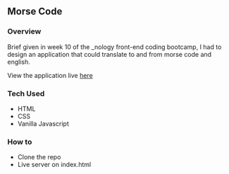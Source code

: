 ## Morse Code
### Overview
Brief given in week 10 of the _nology front-end coding bootcamp, I had to design an application that could translate to and from morse code and english.

View the application live [here](http://morsecode.dforder.com)

### Tech Used
- HTML
- CSS
- Vanilla Javascript

### How to
- Clone the repo
- Live server on index.html
